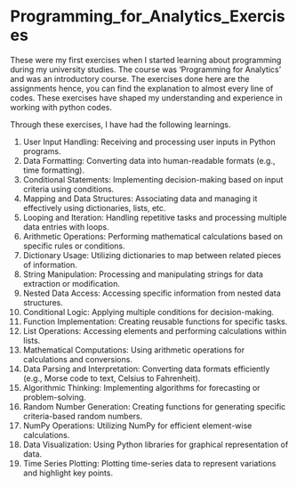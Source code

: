 # Programming_for_Analytics_Exercises
These were my first exercises when I started learning about programming during my university studies. The course was ‘Programming for Analytics’ and was an introductory course. The exercises done here are the assignments hence, you can find the explanation to almost every line of codes. These exercises have shaped my understanding and experience in working with python codes. 

Through these exercises, I have had the following learnings. 

1.	User Input Handling: Receiving and processing user inputs in Python programs.
2.	Data Formatting: Converting data into human-readable formats (e.g., time formatting).
3.	Conditional Statements: Implementing decision-making based on input criteria using conditions.
4.	Mapping and Data Structures: Associating data and managing it effectively using dictionaries, lists, etc.
5.	Looping and Iteration: Handling repetitive tasks and processing multiple data entries with loops.
6.	Arithmetic Operations: Performing mathematical calculations based on specific rules or conditions.
7.	Dictionary Usage: Utilizing dictionaries to map between related pieces of information.
8.	String Manipulation: Processing and manipulating strings for data extraction or modification.
9.	Nested Data Access: Accessing specific information from nested data structures.
10.	Conditional Logic: Applying multiple conditions for decision-making.
11.	Function Implementation: Creating reusable functions for specific tasks.
12.	List Operations: Accessing elements and performing calculations within lists.
13.	Mathematical Computations: Using arithmetic operations for calculations and conversions.
14.	Data Parsing and Interpretation: Converting data formats efficiently (e.g., Morse code to text, Celsius to Fahrenheit).
15.	Algorithmic Thinking: Implementing algorithms for forecasting or problem-solving.
16.	Random Number Generation: Creating functions for generating specific criteria-based random numbers.
17.	NumPy Operations: Utilizing NumPy for efficient element-wise calculations.
18.	Data Visualization: Using Python libraries for graphical representation of data.
19.	Time Series Plotting: Plotting time-series data to represent variations and highlight key points.
